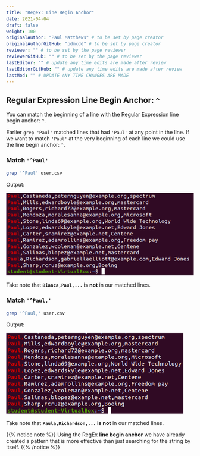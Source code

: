 ```yaml
---
title: "Regex: Line Begin Anchor"
date: 2021-04-04
draft: false
weight: 100
originalAuthor: "Paul Matthews" # to be set by page creator
originalAuthorGitHub: "pdmxdd" # to be set by page creator
reviewer: "" # to be set by the page reviewer
reviewerGitHub: "" # to be set by the page reviewer
lastEditor: "" # update any time edits are made after review
lastEditorGitHub: "" # update any time edits are made after review
lastMod: "" # UPDATE ANY TIME CHANGES ARE MADE
---
```


## Regular Expression Line Begin Anchor: `^`

You can match the beginning of a line with the Regular Expression line begin anchor: `^`.

Earlier `grep 'Paul'` matched lines that had `'Paul'` at any point in the line. If we want to match `'Paul'` at the very beginning of each line we could use the line begin anchor: `^`.

### Match `'^Paul'`

```bash
grep '^Paul' user.csv
```

Output:

![grep '^Paul' Output](pictures/grep-line-begin-anchor.png?classes=border)

Take note that **`Bianca,Paul,...` is not** in our matched lines.

### Match `'^Paul,'`

```bash
grep '^Paul,' user.csv
```

Output:

![grep '^Paul,' Output](pictures/grep-line-begin-anchor-two.png?classes=border)

Take note that **`Paula,Richardson,...` is not** in our matched lines.

{{% notice note %}}
Using the RegEx **line begin anchor** we have already created a pattern that is more effective than just searching for the string by itself.
{{% /notice %}}